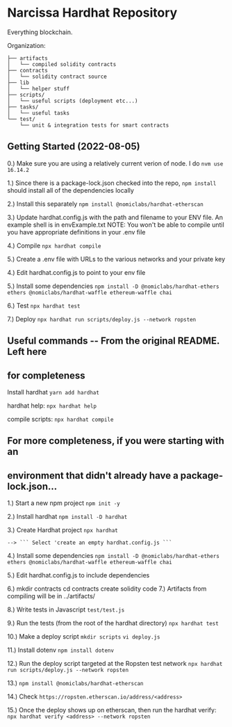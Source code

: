 # Narcissa Hardhat Repository

Everything blockchain.

Organization:

```
├── artifacts
│   └── compiled solidity contracts
├── contracts
│   └── solidity contract source
├── lib
│   └── helper stuff
├── scripts/
│   └── useful scripts (deployment etc...)
├── tasks/
│   └── useful tasks
└── test/
    └── unit & integration tests for smart contracts
```


## Getting Started (2022-08-05)

0.) Make sure you are using a relatively current verion of 
    node.  I do ```nvm use 16.14.2```

1.) Since there is a package-lock.json checked into the repo,
    ```npm install```  should install all of the dependencies locally

2.) Install this separately
    ```npm install @nomiclabs/hardhat-etherscan``` 

3.) Update hardhat.config.js with the path and filename
    to your ENV file.  An example shell is in envExample.txt
    NOTE:  You won't be able to compile until you have 
    appropriate definitions in your .env file

4.) Compile
    ```npx hardhat compile```

5.) Create a .env file with URLs to the various networks
    and your private key

4.) Edit hardhat.config.js to point to your env file

5.) Install some dependencies
    ```npm install -D @nomiclabs/hardhat-ethers ethers @nomiclabs/hardhat-waffle ethereum-waffle chai```

6.) Test
    ```npx hardhat test```

7.) Deploy
     ```npx hardhat run scripts/deploy.js --network ropsten``` 

## Useful commands -- From the original README.  Left here 
## for completeness

Install hardhat ```yarn add hardhat```

hardhat help: ```npx hardhat help```

compile scripts: ```npx hardhat compile```

## For more completeness, if you were starting with an
## environment that didn't already have a package-lock.json... 

1.) Start a new npm project
    ```npm init -y```

2.) Install hardhat
    ```npm install -D hardhat```

3.) Create Hardhat project
    ```npx hardhat```

    --> ``` Select 'create an empty hardhat.config.js ```

4.) Install some dependencies
    ```npm install -D @nomiclabs/hardhat-ethers ethers @nomiclabs/hardhat-waffle ethereum-waffle chai```

5.) Edit hardhat.config.js to include dependencies

6.) mkdir contracts
    cd contracts
    create solidity code
7.) Artifacts from compiling will be in 
    ../artifacts/

8.) Write tests in Javascript
    ```test/test.js```

9.) Run the tests (from the root of the hardhat directory)
     ```npx hardhat test```

10.) Make a deploy script
     ```mkdir scripts```
     ```vi deploy.js```

11.) Install dotenv
     ```npm install dotenv```

12.) Run the deploy script targeted at the Ropsten test network
     ```npx hardhat run scripts/deploy.js --network ropsten``` 

13.) ```npm install @nomiclabs/hardhat-etherscan``` 

14.) Check ```https://ropsten.etherscan.io/address/<address>```

15.) Once the deploy shows up on etherscan, then run the hardhat verify:
    ```npx hardhat verify <address> --network ropsten```

